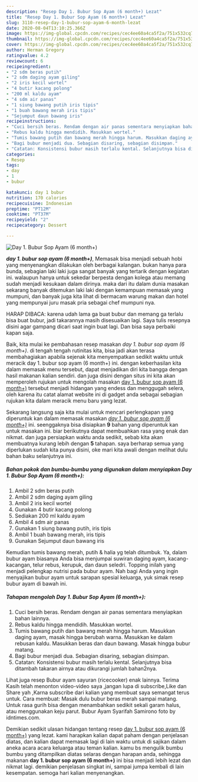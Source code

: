 ```yaml
---
description: "Resep Day 1. Bubur Sop Ayam (6 month+) Lezat"
title: "Resep Day 1. Bubur Sop Ayam (6 month+) Lezat"
slug: 3110-resep-day-1-bubur-sop-ayam-6-month-lezat
date: 2020-08-04T13:10:25.366Z
image: https://img-global.cpcdn.com/recipes/cec4ee60a4ca5f2a/751x532cq70/day-1-bubur-sop-ayam-6-month-foto-resep-utama.jpg
thumbnail: https://img-global.cpcdn.com/recipes/cec4ee60a4ca5f2a/751x532cq70/day-1-bubur-sop-ayam-6-month-foto-resep-utama.jpg
cover: https://img-global.cpcdn.com/recipes/cec4ee60a4ca5f2a/751x532cq70/day-1-bubur-sop-ayam-6-month-foto-resep-utama.jpg
author: Herman Gregory
ratingvalue: 4.2
reviewcount: 6
recipeingredient:
- "2 sdm beras putih"
- "2 sdm daging ayam giling"
- "2 iris kecil wortel"
- "4 butir kacang polong"
- "200 ml kaldu ayam"
- "4 sdm air panas"
- "1 siung bawang putih iris tipis"
- "1 buah bawang merah iris tipis"
- "Sejumput daun bawang iris"
recipeinstructions:
- "Cuci bersih beras. Rendam dengan air panas sementara menyiapkan bahan lainnya."
- "Rebus kaldu hingga mendidih. Masukkan wortel."
- "Tumis bawang putih dan bawang merah hingga harum. Masukkan daging ayam, masak hingga berubah warna. Masukkan ke dalam rebusan kaldu. Masukkan beras dan daun bawang. Masak hingga bubur matang."
- "Bagi bubur menjadi dua. Sebagian disaring, sebagian disimpan."
- "Catatan: Konsistensi bubur masih terlalu kental. Selanjutnya bisa ditambah takaran airnya atau dikurangi jumlah bahan2nya."
categories:
- Resep
tags:
- day
- 1
- bubur

katakunci: day 1 bubur 
nutrition: 170 calories
recipecuisine: Indonesian
preptime: "PT12M"
cooktime: "PT37M"
recipeyield: "2"
recipecategory: Dessert

---
```



![Day 1. Bubur Sop Ayam (6 month+)](https://img-global.cpcdn.com/recipes/cec4ee60a4ca5f2a/751x532cq70/day-1-bubur-sop-ayam-6-month-foto-resep-utama.jpg)

<b><i>day 1. bubur sop ayam (6 month+)</i></b>, Memasak bisa menjadi sebuah hobi yang menyenangkan dilakukan oleh berbagai kalangan. bukan hanya para bunda, sebagian laki laki juga sangat banyak yang tertarik dengan kegiatan ini. walaupun hanya untuk sekedar berpesta dengan kolega atau memang sudah menjadi kesukaan dalam dirinya. maka dari itu dalam dunia masakan sekarang banyak ditemukan laki laki dengan kemampuan memasak yang mumpuni, dan banyak juga kita lihat di bermacam warung makan dan hotel yang mempunyai juru masak pria sebagai chef mumpuni nya.

HARAP DIBACA: karena udah lama ga buat bubur dan memang ga terlalu bisa buat bubur, jadi takarannya masih disesuaikan lagi. Saya tulis resepnya disini agar gampang dicari saat ingin buat lagi. Dan bisa saya perbaiki kapan saja.

Baik, kita mulai ke pembahasan resep masakan <i>day 1. bubur sop ayam (6 month+)</i>. di tengah tengah rutinitas kita, bisa jadi akan terasa membahagiakan apabila sejenak kita menyempatkan sedikit waktu untuk meracik day 1. bubur sop ayam (6 month+) ini. dengan keberhasilan kita dalam memasak menu tersebut, dapat menjadikan diri kita bangga dengan hasil makanan kalian sendiri. dan juga disini dengan situs ini kita akan memperoleh rujukan untuk mengolah masakan <u>day 1. bubur sop ayam (6 month+)</u> tersebut menjadi hidangan yang endess dan menggugah selera, oleh karena itu catat alamat website ini di gadget anda sebagai sebagian rujukan kita dalam meracik menu baru yang lezat.


Sekarang langsung saja kita mulai untuk mencari perlengkapan yang diperuntuk kan dalam memasak masakan <u><i>day 1. bubur sop ayam (6 month+)</i></u> ini. seenggaknya bisa disiapkan <b>9</b> bahan yang diperuntuk kan untuk masakan ini. biar berikutnya dapat membuahkan rasa yang enak dan nikmat. dan juga persiapkan waktu anda sedikit, sebab kita akan membuatnya kurang lebih dengan <b>5</b> tahapan. saya berharap semua yang diperlukan sudah kita punya disini, oke mari kita awali dengan melihat dulu bahan baku selanjutnya ini.

<!--inarticleads1-->

##### Bahan pokok dan bumbu-bumbu yang digunakan dalam menyiapkan Day 1. Bubur Sop Ayam (6 month+):

1. Ambil 2 sdm beras putih
1. Ambil 2 sdm daging ayam giling
1. Ambil 2 iris kecil wortel
1. Gunakan 4 butir kacang polong
1. Sediakan 200 ml kaldu ayam
1. Ambil 4 sdm air panas
1. Gunakan 1 siung bawang putih, iris tipis
1. Ambil 1 buah bawang merah, iris tipis
1. Gunakan Sejumput daun bawang iris


Kemudian tumis bawang merah, putih &amp; halia yg telah ditumbuk. Ya, dalam bubur ayam biasanya Anda bisa menjumpai suwiran daging ayam, kacang-kacangan, telur rebus, kerupuk, dan daun seledri. Topping inilah yang menjadi pelengkap nutrisi pada bubur ayam. Nah bagi Anda yang ingin menyajikan bubur ayam untuk sarapan spesial keluarga, yuk simak resep bubur ayam di bawah ini. 

<!--inarticleads2-->

##### Tahapan mengolah Day 1. Bubur Sop Ayam (6 month+):

1. Cuci bersih beras. Rendam dengan air panas sementara menyiapkan bahan lainnya.
1. Rebus kaldu hingga mendidih. Masukkan wortel.
1. Tumis bawang putih dan bawang merah hingga harum. Masukkan daging ayam, masak hingga berubah warna. Masukkan ke dalam rebusan kaldu. Masukkan beras dan daun bawang. Masak hingga bubur matang.
1. Bagi bubur menjadi dua. Sebagian disaring, sebagian disimpan.
1. Catatan: Konsistensi bubur masih terlalu kental. Selanjutnya bisa ditambah takaran airnya atau dikurangi jumlah bahan2nya.


Lihat juga resep Bubur ayam sayuran (ricecooker) enak lainnya. Terima Kasih telah menonton video-video saya ,jangan lupa di subscribe,Like dan Share yah ,Karna subscribe dari kalian yang membuat saya semangat terus untuk. Cara membuat: Masak dulu bubur beras merah sampai matang. Untuk rasa gurih bisa dengan menambahkan sedikit sekali garam halus, atau menggunakan keju parut. Bubur Ayam Syarifah Samirono foto by idntimes.com. 

Demikian sedikit ulasan hidangan tentang resep <u>day 1. bubur sop ayam (6 month+)</u> yang lezat. kami harapkan kalian dapat paham dengan penjelasan diatas, dan kalian dapat memasak lagi di lain waktu untuk di sajikan dalam aneka acara acara keluarga atau teman kalian. kamu bs mengulik bumbu bumbu yang ditampilkan diatas selaras dengan harapan anda, sehingga makanan <b>day 1. bubur sop ayam (6 month+)</b> ini bisa menjadi lebih lezat dan nikmat lagi. demikian penjelasan singkat ini, sampai jumpa kembali di lain kesempatan. semoga hari kalian menyenangkan.
